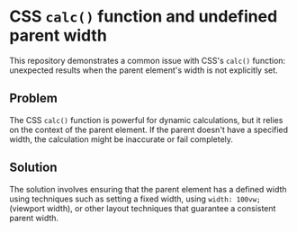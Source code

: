 # CSS `calc()` function and undefined parent width

This repository demonstrates a common issue with CSS's `calc()` function: unexpected results when the parent element's width is not explicitly set.

## Problem

The CSS `calc()` function is powerful for dynamic calculations, but it relies on the context of the parent element. If the parent doesn't have a specified width, the calculation might be inaccurate or fail completely.

## Solution

The solution involves ensuring that the parent element has a defined width using techniques such as setting a fixed width, using `width: 100vw;` (viewport width), or other layout techniques that guarantee a consistent parent width.